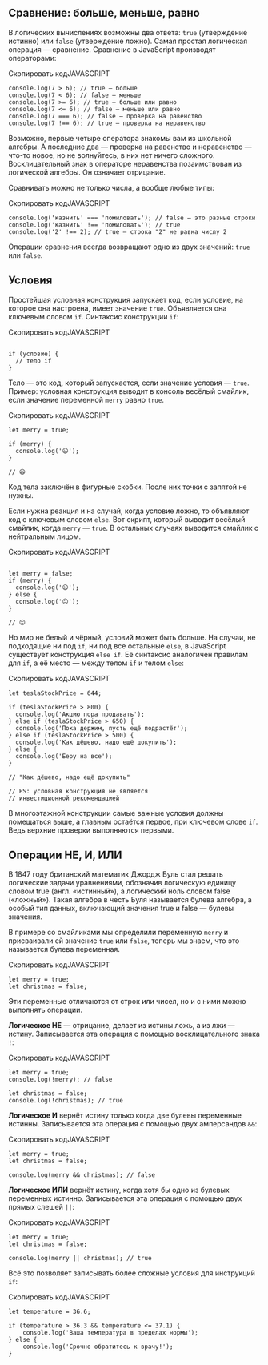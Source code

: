 ## Сравнение: больше, меньше, равно

В логических вычислениях возможны два ответа: `true` (утверждение истинно) или `false` (утверждение ложно). Самая простая логическая операция — сравнение. Сравнение в JavaScript производят операторами:

Скопировать кодJAVASCRIPT

```
console.log(7 > 6); // true — больше
console.log(7 < 6); // false — меньше
console.log(7 >= 6); // true — больше или равно
console.log(7 <= 6); // false — меньше или равно
console.log(7 === 6); // false — проверка на равенство
console.log(7 !== 6); // true — проверка на неравенство 
```

Возможно, первые четыре оператора знакомы вам из школьной алгебры. А последние два — проверка на равенство и неравенство — что-то новое, но не волнуйтесь, в них нет ничего сложного. Восклицательный знак в операторе неравенства позаимствован из логической алгебры. Он означает отрицание.

Сравнивать можно не только числа, а вообще любые типы:

Скопировать кодJAVASCRIPT

```
console.log('казнить' === 'помиловать'); // false — это разные строки
console.log('казнить' !== 'помиловать'); // true
console.log('2' !== 2); // true — строка "2" не равна числу 2 
```

Операции сравнения всегда возвращают одно из двух значений: `true` или `false`.

## Условия

Простейшая условная конструкция запускает код, если условие, на которое она настроена, имеет значение `true`. Объявляется она ключевым словом `if`. Синтаксис конструкции `if`:

Скопировать кодJAVASCRIPT

```

if (условие) {    
  // тело if
} 
```

Тело — это код, который запускается, если значение условия — `true`. Пример: условная конструкция выводит в консоль весёлый смайлик, если значение переменной `merry` равно `true`.

Скопировать кодJAVASCRIPT

```
let merry = true;     

if (merry) {    
  console.log('😃');
}

// 😃 
```

Код тела заключён в фигурные скобки. После них точки с запятой не нужны.

Если нужна реакция и на случай, когда условие ложно, то объявляют код с ключевым словом `else`. Вот скрипт, который выводит весёлый смайлик, когда `merry` — `true`. В остальных случаях выводится смайлик с нейтральным лицом.

Скопировать кодJAVASCRIPT

```

let merry = false;
if (merry) { 
  console.log('😃'); 
} else { 
  console.log('😐'); 
}

// 😐 
```

Но мир не белый и чёрный, условий может быть больше. На случаи, не подходящие ни под `if`, ни под все остальные `else`, в JavaScript существует конструкция `else if`. Её синтаксис аналогичен правилам для `if`, а её место — между телом `if` и телом `else`:

Скопировать кодJAVASCRIPT

```
let teslaStockPrice = 644;

if (teslaStockPrice > 800) {
  console.log('Акцию пора продавать');
} else if (teslaStockPrice > 650) {
  console.log('Пока держим, пусть ещё подрастёт');
} else if (teslaStockPrice > 500) {
  console.log('Как дёшево, надо ещё докупить');
} else {
  console.log('Беру на все');
}

// "Как дёшево, надо ещё докупить"

// PS: условная конструкция не является
// инвестиционной рекомендацией 
```

В многоэтажной конструкции самые важные условия должны помещаться выше, а главным остаётся первое, при ключевом слове `if`. Ведь верхние проверки выполняются первыми.

## Операции НЕ, И, ИЛИ

В 1847 году британский математик Джордж Буль стал решать логические задачи уравнениями, обозначив логическую единицу словом true (англ. «истинный»), а логический ноль словом false («ложный»). Такая алгебра в честь Буля называется булева алгебра, а особый тип данных, включающий значения true и false — булевы значения.

В примере со смайликами мы определили переменную `merry` и присваивали ей значение `true` или `false`, теперь мы знаем, что это называется булева переменная.

Скопировать кодJAVASCRIPT

```
let merry = true;
let christmas = false; 
```

Эти переменные отличаются от строк или чисел, но и с ними можно выполнять операции.

**Логическое НЕ** — отрицание, делает из истины ложь, а из лжи — истину. Записывается эта операция с помощью восклицательного знака `!`:

Скопировать кодJAVASCRIPT

```
let merry = true;
console.log(!merry); // false

let christmas = false;
console.log(!christmas); // true 
```

**Логическое И** вернёт истину только когда две булевы переменные истинны. Записывается эта операция с помощью двух амперсандов `&&`:

Скопировать кодJAVASCRIPT

```
let merry = true;
let christmas = false;

console.log(merry && christmas); // false 
```

**Логическое ИЛИ** вернёт истину, когда хотя бы одно из булевых переменных истинно. Записывается эта операция с помощью двух прямых слешей `||`:

Скопировать кодJAVASCRIPT

```
let merry = true;
let christmas = false;

console.log(merry || christmas); // true 
```

Всё это позволяет записывать более сложные условия для инструкций `if`:

Скопировать кодJAVASCRIPT

```
let temperature = 36.6;

if (temperature > 36.3 && temperature <= 37.1) {
    console.log('Ваша температура в пределах нормы');
} else {
    console.log('Срочно обратитесь к врачу!');
} 
```